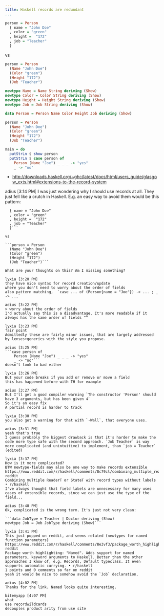 ```yaml
---
title: Haskell records are redundant
...
```


```hs
person = Person
  { name = "John Doe"
  , color = "green"
  , height =  "172"
  , job = "Teacher"
  }
```

vs

```haskell
person = Person
  (Name "John Doe")
  (Color "green")
  (Height "172")
  (Job "Teacher")
```


```haskell
newtype Name = Name String deriving (Show)
newtype Color = Color String deriving (Show)
newtype Height = Height String deriving (Show)
newtype Job = Job String deriving (Show)

data Person = Person Name Color Height Job deriving (Show)

person = Person
  (Name "John Doe")
  (Color "green")
  (Height "172")
  (Job "Teacher")

main = do
  putStrLn $ show person
  putStrLn $ case person of
    Person (Name "Joe") _ _ _ -> "yes"
    _ -> "no"
```

- http://downloads.haskell.org/~ghc/latest/docs/html/users_guide/glasgow_exts.html#extensions-to-the-record-system



adius [3:14 PM]
I was just wondering why I should use records at all. They just fell like a crutch in Haskell.
E.g. an easy way to avoid them would be this pattern:

```person = Person
  { name = "John Doe"
  , color = "green"
  , height =  "172"
  , job = "Teacher"
  }```

vs

```person = Person
  (Name "John Doe")
  (Color "green")
  (Height "172")
  (Job "Teacher")```

What are your thoughts on this? Am I missing something?

lyxia [3:20 PM]
they have nice syntax for record creation/update
where you don't need to worry about the order of fields
also pattern matching,  `case ... of (Person{name = "Joe"}) -> ... ; _ -> ...`

adius [3:22 PM]
> worry about the order of fields
I'd actually say this is a disadvantage. It's more readable if it always has the same order of fields ^^

lyxia [3:23 PM]
fair point
Admittedly these are fairly minor issues, that are largely addressed by lenses+generics with the style you propose.

adius [3:25 PM]
```case person of
    Person (Name "Joe") _ _ _ -> "yes"
    _ -> "no"```
doesn't look to bad either

lyxia [3:26 PM]
But your code breaks if you add or remove or move a field
this has happened before with TH for example

adius [3:27 PM]
But I'll get a good compiler warning `The constructor 'Person' should have 3 arguments, but has been given 4`
So it's an easy fix
A partial record is harder to track

lyxia [3:30 PM]
you also get a warning for that with `-Wall`, that everyone uses.

adius [3:31 PM]
yeah that's true
I guess probably the biggest drawback is that it's harder to make the code more type safe with the second approach. `Job Teacher` is way more complicated (and unintuitive) to implement, than `job = Teacher` (edited)

lyxia [3:37 PM]
How is it more complicated?
BTW newtype-fields may also be one way to make records extensible https://www.reddit.com/r/haskell/comments/8c79cl/combining_multiple_readert_or_statet_with_record/
reddit
Combining multiple ReaderT or StateT with record types without labels • r/haskell
I've always thought that field labels are unnecessary for many uses cases of extensible records, since we can just use the type of the field...

adius [3:40 PM]
Ok, complicated is the wrong term. It's just not very clean:

```data JobType = Teacher | Doctor deriving (Show)
newtype Job = Job JobType deriving (Show)```

lyxia [3:41 PM]
This just popped on reddit, and seems related (newtypes for named function parameters) https://www.reddit.com/r/haskell/comments/8e3vf3/package_worth_highlighting_named_adds_support_for/
reddit
Package worth highlighting: "Named". Adds support for named parameters, keyword arguments to Haskell. Better than the other approaches I know of, e.g. Records, Default typeclass. It even supports automatic currying. • r/haskell
1 points and 0 comments so far on reddit
yeah it would be nice to somehow avoid the `Job` declaration.

adius [4:02 PM]
Thanks for the link. Named looks quite interesting.

bitemyapp [4:07 PM]
what
use recordwildcards
decouples product arity from use site
